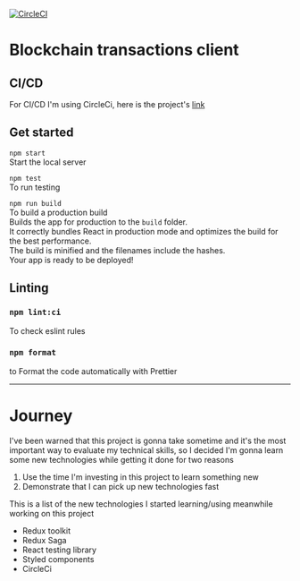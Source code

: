 [![CircleCI](https://circleci.com/gh/aYoussef/blockchain-client.svg?style=svg)](https://circleci.com/gh/aYoussef/blockchain-client)


# Blockchain transactions client

## CI/CD
For CI/CD I'm using CircleCi, here is the project's [link](https://app.circleci.com/pipelines/github/aYoussef/blockchain-client)

## Get started

`npm start`<br/>
Start the local server

`npm test` <br/>
To run testing

`npm run build`<br/>
To build a production build<br/>
Builds the app for production to the `build` folder.\
It correctly bundles React in production mode and optimizes the build for the best performance.<br/>
The build is minified and the filenames include the hashes.\
Your app is ready to be deployed!

## Linting
### `npm lint:ci`
To check eslint rules 
### `npm format`
to Format the code automatically with Prettier

---
# Journey
I've been warned that this project is gonna take sometime and it's the most important way to evaluate my technical skills, so I decided I'm gonna learn some new technologies while getting it done for two reasons 
1. Use the time I'm investing in this project to learn something new 
2. Demonstrate that I can pick up new technologies fast

This is a list of the new technologies I started learning/using meanwhile working on this project 
- Redux toolkit 
- Redux Saga
- React testing library
- Styled components
- CircleCi